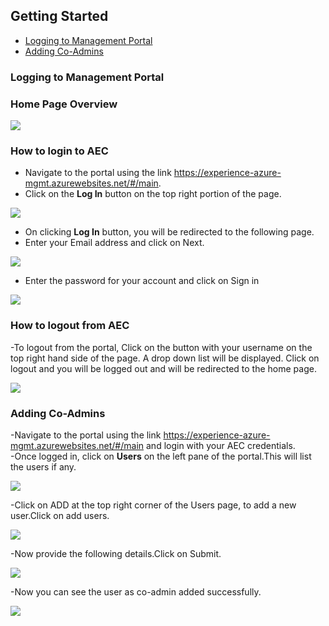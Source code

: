 ## Getting Started
 * [Logging to Management Portal](#logging-to-management-portal)
 * [Adding Co-Admins](#adding-co-admins)
 
 ### Logging to Management Portal
 ### Home Page Overview

<img src="https://raw.githubusercontent.com/Suraj2093/Azure-Experience-Centre/master/Images/Portal_overview.png"/>  

### How to login to AEC
- Navigate to the portal using the link https://experience-azure-mgmt.azurewebsites.net/#/main.
- Click on the **Log In** button on the top right portion of the page.  

<img src="https://raw.githubusercontent.com/Suraj2093/Azure-Experience-Centre/master/Images/portal_login.png"/>

- On clicking **Log In** button, you will be redirected to the following page.
- Enter your Email address and click on Next.

<img src="https://raw.githubusercontent.com/Suraj2093/Azure-Experience-Centre/master/Images/portal_login1.png"/>

- Enter the password for your account and click on Sign in

<img src="https://raw.githubusercontent.com/Suraj2093/Azure-Experience-Centre/master/Images/Login_password.png"/>

### How to logout from AEC
-To logout from the portal, Click on the button with your username on the top right hand side of the page. A drop down list will be displayed. Click on logout and you will be logged out and will be redirected to the home page.

<img src="https://raw.githubusercontent.com/Suraj2093/Azure-Experience-Centre/master/Imagess/Logout.png"/>

### Adding Co-Admins

-Navigate to the portal using the link https://experience-azure-mgmt.azurewebsites.net/#/main and login with your AEC credentials.  
-Once logged in, click on **Users** on the left pane of the portal.This will list the users if any.

<kbd><img src="https://raw.githubusercontent.com/Suraj2093/Azure-Experience-Centre/master/Images/odl_Click_Users.png"/></kbd>

-Click on ADD at the top right corner of the Users page, to add a new user.Click on add users.

<kbd><img src="https://raw.githubusercontent.com/Suraj2093/Azure-Experience-Centre/master/Images/odl_click_adduser.png"/></kbd>

-Now provide the following details.Click  on Submit.

<kbd><img src="https://raw.githubusercontent.com/Suraj2093/Azure-Experience-Centre/master/Images/odl_click_submit.png"/></kbd>

-Now you can see the user as co-admin added successfully.

<kbd><img src="https://raw.githubusercontent.com/Suraj2093/Azure-Experience-Centre/master/Images/odl_testuser.png"/></kbd>
